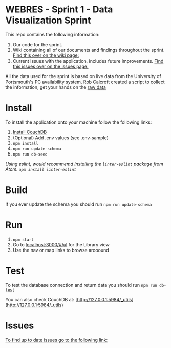 # WEBRES - Sprint 1 - Data Visualization Sprint

This repo contains the following information:

1. Our code for the sprint.
2. Wiki containing all of our documents and findings throughout the sprint. [ Find this over on the wiki page: ](https://github.com/zaccolley/webres/wiki/)
3. Current Issues with the application, includes future improvements. [Find this issues over on the issues page: ](https://github.com/zaccolley/webres/issues)

All the data used for the sprint is based on live data from the University of Portsmouth's PC availability system.
Rob Calcroft created a script to collect the information, get your hands on the [raw data](http://labs.calcroft.co/pc-data.json)

# Install

To install the application onto your machine follow the following links:

1. [Install CouchDB](https://wiki.apache.org/couchdb/Installation)
2. (Optional) Add .env values (see .env-sample)
3. `npm install`
4. `npm run update-schema`
5. `npm run db-seed`

_Using eslint, would recommemd installing the `linter-eslint` package from Atom. `apm install linter-eslint`_

# Build

If you ever update the schema you should run
`npm run update-schema`

# Run

1. `npm start`
2. Go to [localhost:3000/#/ul](localhost:3000/#/ul) for the Library view
3. Use the nav or map links to browse arooound

# Test

To test the database connection and return data you should run
`npm run db-test`

You can also check CouchDB at: [http://127.0.0.1:5984/_utils](http://127.0.0.1:5984/_utils)

# Issues

[To find up to date issues go to the following link: ](https://github.com/zaccolley/webres/issues)
